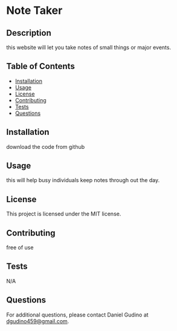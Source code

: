 
  # Note Taker
  
  ## Description
  
  this website will let you take notes of small things or major events. 
  
  ## Table of Contents
  
  - [Installation](#installation)
  - [Usage](#usage)
  - [License](#license)
  - [Contributing](#contributing)
  - [Tests](#tests)
  - [Questions](#questions)
  
  ## Installation
  
  download the code from github
  
  ## Usage
  
  this will help busy individuals keep notes through out the day.
  
  ## License
  
  This project is licensed under the MIT license.
  
  ## Contributing
  
  free of use 
  
  ## Tests
  
  N/A
  
  ## Questions
  
  For additional questions, please contact Daniel Gudino at dgudino459@gmail.com.
  